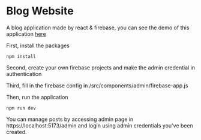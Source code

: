 # Blog Website

A blog application made by react & firebase, you can see the demo of this application [here](https://blog-web-test.netlify.app/)

First, install the packages
```
npm install
```

Second, create your own firebase projects and make the admin credential in authentication 

Third, fill in the firebase config in /src/components/admin/firebase-app.js

Then, run the application
```
npm run dev
```

You can manage posts by accessing admin page in https://localhost:5173/admin and login using admin credentials you've been created.